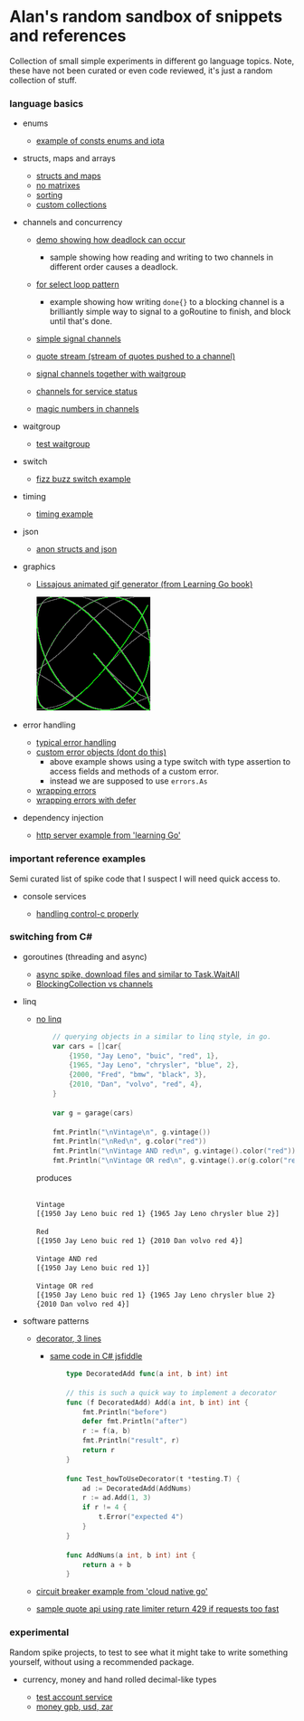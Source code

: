 # Alan's random sandbox of snippets and references

Collection of small simple experiments in different go language topics. Note, these have not been curated or even code reviewed, it's just a random collection of stuff.

### language basics

-   enums

    -   [example of consts enums and iota](pkg/erroraddress/erroraddress.go)

-   structs, maps and arrays

    -   [structs and maps](pkg/structsandmaps/structsandmaps2.go)
    -   [no matrixes](pkg/arrs/matrix.go)
    -   [sorting](pkg/arrs/sorting.go)
    -   [custom collections](pkg/customcollection/stringorintlist.go)

-   channels and concurrency

    -   [demo showing how deadlock can occur](pkg/concurrencypatterns/sampledeadlock.go)
        -   sample showing how reading and writing to two channels in different order causes a deadlock.
    -   [for select loop pattern](pkg/concurrencypatterns/forselectloop.go)
        -   example showing how writing `done{}` to a blocking channel is a brilliantly simple way to signal to a goRoutine to finish, and block until that's done.
    -   [simple signal channels](pkg/muxyidiomatic/muxyidiomaticsignals.go)
    -   [quote stream (stream of quotes pushed to a channel)](pkg/bloggy/quotestream/quotestream.go)
    -   [signal channels together with waitgroup](pkg/muxyidiomatic/muxyidiomaticwaitgroup.go)

    -   [channels for service status](pkg/channels/servicestatuschannels.go)
    -   [magic numbers in channels](pkg/channels/magicnumberchannel.go)

-   waitgroup

    -   [test waitgroup](pkg/testwaitgroup/testwaitgroup.go)

-   switch

    -   [fizz buzz switch example](pkg/switchy/switchy.go)

-   timing

    -   [timing example](pkg/timing/timing.go)

-   json

    -   [anon structs and json](pkg/learninggo/anonstructsandjson.go)

-   graphics

    -   [Lissajous animated gif generator (from Learning Go book)](pkg/learninggo/lissajous.go)

        ![](lisa1.gif)

-   error handling

    -   [typical error handling](pkg/errorhandling/errorhandling.go)
    -   [custom error objects (dont do this)](pkg/errorhandling/customerrorswrong.go)
        -   above example shows using a type switch with type assertion to access fields and methods of a custom error.
        -   instead we are supposed to use `errors.As`
    -   [wrapping errors](pkg/errorhandling/wrappingerrors.go)
    -   [wrapping errors with defer](pkg/errorhandling/wrappingerrorwithdefer.go)

-   dependency injection

    -   [http server example from 'learning Go'](pkg/dependencyinjection/main.go)

### important reference examples

Semi curated list of spike code that I suspect I will need quick access to.

-   console services

    -   [handling control-c properly](pkg/controlc/controlc.go)

### switching from C#

-   goroutines (threading and async)

    -   [async spike, download files and similar to Task.WaitAll](pkg/bloggy/spikeasync.go)
    -   [BlockingCollection vs channels](pkg/concurrencypatterns/wowthisissubtle.go)

-   linq

    -   [no linq](pkg/nolinq/nolinq.go)

        ```go
            // querying objects in a similar to linq style, in go.
            var cars = []car{
                {1950, "Jay Leno", "buic", "red", 1},
                {1965, "Jay Leno", "chrysler", "blue", 2},
                {2000, "Fred", "bmw", "black", 3},
                {2010, "Dan", "volvo", "red", 4},
            }

            var g = garage(cars)

            fmt.Println("\nVintage\n", g.vintage())
            fmt.Println("\nRed\n", g.color("red"))
            fmt.Println("\nVintage AND red\n", g.vintage().color("red"))
            fmt.Println("\nVintage OR red\n", g.vintage().or(g.color("red")))
        ```

        produces

        ```log

        Vintage
        [{1950 Jay Leno buic red 1} {1965 Jay Leno chrysler blue 2}]

        Red
        [{1950 Jay Leno buic red 1} {2010 Dan volvo red 4}]

        Vintage AND red
        [{1950 Jay Leno buic red 1}]

        Vintage OR red
        [{1950 Jay Leno buic red 1} {1965 Jay Leno chrysler blue 2} {2010 Dan volvo red 4}]

        ```

-   software patterns

    -   [decorator, 3 lines](pkg/decorator/decorator_test.go)

        -   [same code in C# jsfiddle](https://dotnetfiddle.net/9bRx4e)

            ```go
                type DecoratedAdd func(a int, b int) int

                // this is such a quick way to implement a decorator
                func (f DecoratedAdd) Add(a int, b int) int {
                    fmt.Println("before")
                    defer fmt.Println("after")
                    r := f(a, b)
                    fmt.Println("result", r)
                    return r
                }

                func Test_howToUseDecorator(t *testing.T) {
                    ad := DecoratedAdd(AddNums)
                    r := ad.Add(1, 3)
                    if r != 4 {
                        t.Error("expected 4")
                    }
                }

                func AddNums(a int, b int) int {
                    return a + b
                }
            ```

    -   [circuit breaker example from 'cloud native go'](pkg/bloggy/breaker/breaker.go)
    -   [sample quote api using rate limiter return 429 if requests too fast](pkg/bloggy/quoteapi/quoteapi.go)

### experimental

Random spike projects, to test to see what it might take to write something yourself, without using a recommended package.

-   currency, money and hand rolled decimal-like types

    -   [test account service](pkg/testaccountservice/testaccountservice.go)
    -   [money gpb, usd, zar](pkg/money/money.go)
